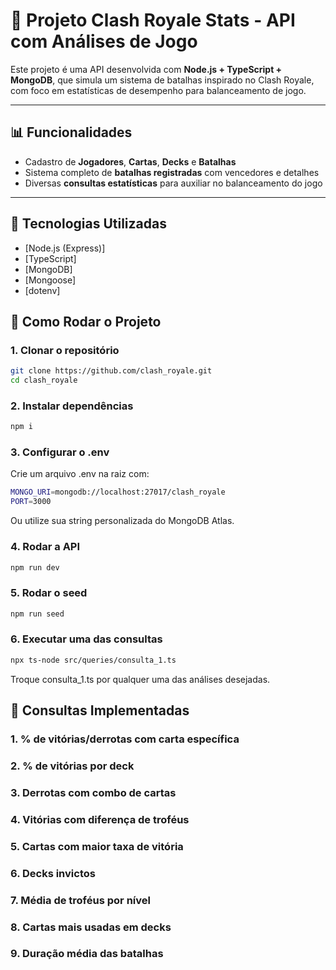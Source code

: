# 🏰 Projeto Clash Royale Stats - API com Análises de Jogo

Este projeto é uma API desenvolvida com **Node.js + TypeScript + MongoDB**, que simula um sistema de batalhas inspirado no Clash Royale, com foco em estatísticas de desempenho para balanceamento de jogo.

---

## 📊 Funcionalidades

- Cadastro de **Jogadores**, **Cartas**, **Decks** e **Batalhas**
- Sistema completo de **batalhas registradas** com vencedores e detalhes
- Diversas **consultas estatísticas** para auxiliar no balanceamento do jogo

---

## 🚀 Tecnologias Utilizadas

- [Node.js (Express)]
- [TypeScript]
- [MongoDB]
- [Mongoose]
- [dotenv]

## 🧪 Como Rodar o Projeto

### 1. Clonar o repositório
```bash
git clone https://github.com/clash_royale.git
cd clash_royale
```

### 2. Instalar dependências
```bash
npm i
```

### 3. Configurar o .env
 Crie um arquivo .env na raiz com:
 ```bash
MONGO_URI=mongodb://localhost:27017/clash_royale
PORT=3000
```
Ou utilize sua string personalizada do MongoDB Atlas.

### 4. Rodar a API

```bash
npm run dev
```

### 5. Rodar o seed
```bash
npm run seed
```

### 6. Executar uma das consultas
```bash
npx ts-node src/queries/consulta_1.ts
```
Troque consulta_1.ts por qualquer uma das análises desejadas.

## 🧠 Consultas Implementadas

### 1. % de vitórias/derrotas com carta específica

### 2. % de vitórias por deck

### 3. Derrotas com combo de cartas

### 4. Vitórias com diferença de troféus

### 5. Cartas com maior taxa de vitória

### 6. Decks invictos

### 7. Média de troféus por nível

### 8. Cartas mais usadas em decks

### 9. Duração média das batalhas

